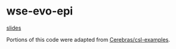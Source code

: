 # wse-evo-epi

[slides](https://hopth.ru/fe)

Portions of this code were adapted from [Cerebras/csl-examples](https://github.com/Cerebras/csl-examples).
